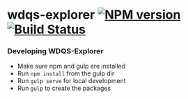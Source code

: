 # wdqs-explorer [![NPM version][npm-image]][npm-url] [![Build Status][travis-image]][travis-url] 

[travis-url]: https://travis-ci.org/christopher-johnson/wdqs-gui
[travis-image]: http://img.shields.io/travis/christopher-johnson/wdqs-gui.svg

### Developing WDQS-Explorer

* Make sure npm and gulp are installed
* Run `npm install` from the gulp dir
* Run `gulp serve` for local development
* Run `gulp` to create the packages

[npm-url]: https://npmjs.org/package/wdqs-explorer
[npm-image]: http://img.shields.io/npm/v/wdqs-explorer.svg

[travis-url]: https://travis-ci.org/christopher-johnson/wdqs-explorer
[travis-image]: http://img.shields.io/travis/christopher-johnson/wdqs-explorer.svg